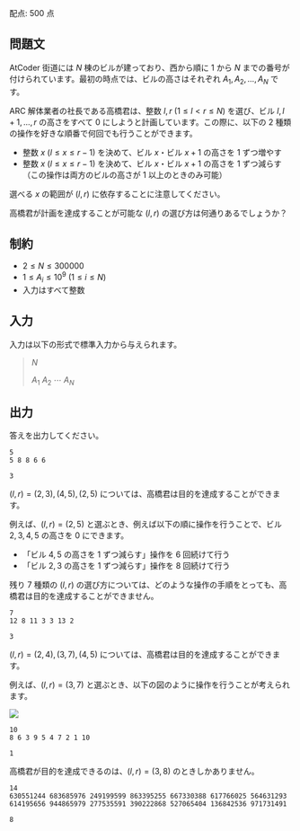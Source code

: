 配点: $500$ 点

## 問題文

AtCoder 街道には $N$ 棟のビルが建っており、西から順に $1$ から $N$ までの番号が付けられています。最初の時点では、ビルの高さはそれぞれ $A_1, A_2, \dots, A_N$ です。

ARC 解体業者の社長である高橋君は、整数 $l, r$ $(1 \leq l \lt r \leq N)$ を選び、ビル $l, l+1, \dots, r$ の高さをすべて $0$ にしようと計画しています。この際に、以下の $2$ 種類の操作を好きな順番で何回でも行うことができます。

- 整数 $x$ $(l \leq x \leq r-1)$ を決めて、ビル $x$・ビル $x+1$ の高さを $1$ ずつ増やす
- 整数 $x$ $(l \leq x \leq r-1)$ を決めて、ビル $x$・ビル $x+1$ の高さを $1$ ずつ減らす（この操作は両方のビルの高さが $1$ 以上のときのみ可能）

選べる $x$ の範囲が $(l,r)$ に依存することに注意してください。

高橋君が計画を達成することが可能な $(l, r)$ の選び方は何通りあるでしょうか？

## 制約

- $2 \leq N \leq 300000$
- $1 \leq A_i \leq 10^9$ $(1 \leq i \leq N)$
- 入力はすべて整数

## 入力

入力は以下の形式で標準入力から与えられます。  

> $N$
> 
> $A_1$ $A_2$ $\cdots$ $A_N$

## 出力

答えを出力してください。

```input1
5
5 8 8 6 6
```

```output1
3
```

$(l, r) = (2, 3), (4, 5), (2, 5)$ については、高橋君は目的を達成することができます。

例えば、$(l, r) = (2, 5)$ と選ぶとき、例えば以下の順に操作を行うことで、ビル $2, 3, 4, 5$ の高さを $0$ にできます。

- 「ビル $4, 5$ の高さを $1$ ずつ減らす」操作を $6$ 回続けて行う
- 「ビル $2, 3$ の高さを $1$ ずつ減らす」操作を $8$ 回続けて行う

残り $7$ 種類の $(l, r)$ の選び方については、どのような操作の手順をとっても、高橋君は目的を達成することができません。

```input2
7
12 8 11 3 3 13 2
```

```output2
3
```

$(l, r) = (2, 4), (3, 7), (4, 5)$ については、高橋君は目的を達成することができます。

例えば、$(l, r) = (3, 7)$ と選ぶとき、以下の図のように操作を行うことが考えられます。

![](https://img.atcoder.jp/arc119/392b686a479008a3dbc3fb36893ed144.png)

```input3
10
8 6 3 9 5 4 7 2 1 10
```

```output3
1
```

高橋君が目的を達成できるのは、$(l, r) = (3, 8)$ のときしかありません。

```input4
14
630551244 683685976 249199599 863395255 667330388 617766025 564631293 614195656 944865979 277535591 390222868 527065404 136842536 971731491
```

```output4
8
```